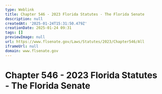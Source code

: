 ```yaml
---
type: Weblink
title: Chapter 546 - 2023 Florida Statutes - The Florida Senate
description: null
createdAt: '2025-01-24T15:31:50.479Z'
creationDate: 2025-01-24 09:31
tags: []
previewImage: null
url: https://www.flsenate.gov/Laws/Statutes/2023/Chapter546/All
iframeUrl: null
domain: www.flsenate.gov
---
```


# Chapter 546 - 2023 Florida Statutes - The Florida Senate



